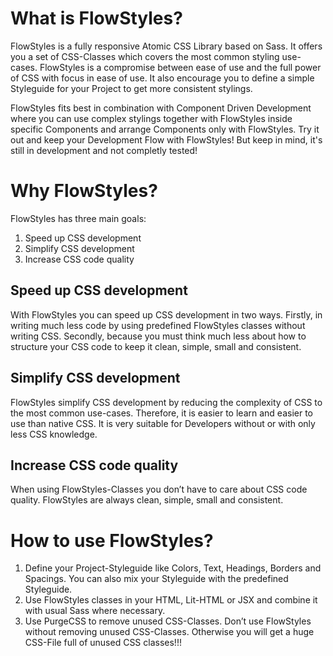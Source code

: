 # What is FlowStyles?

FlowStyles is a fully responsive Atomic CSS Library based on Sass. It offers you a set of CSS-Classes which covers the most common styling use-cases. FlowStyles is a compromise between ease of use and the full power of CSS with focus in ease of use. It also encourage you to define a simple Styleguide for your Project to get more consistent stylings.

FlowStyles fits best in combination with Component Driven Development where you can use complex stylings together with FlowStyles inside specific Components and arrange Components only with FlowStyles. Try it out and keep your Development Flow with FlowStyles! But keep in mind, it's still in development and not completly tested!

# Why FlowStyles?

FlowStyles has three main goals:

1. Speed up CSS development
2. Simplify CSS development
3. Increase CSS code quality

## Speed up CSS development

With FlowStyles you can speed up CSS development in two ways. Firstly, in writing much less code by using predefined FlowStyles classes without writing CSS. Secondly, because you must think much less about how to structure your CSS code to keep it clean, simple, small and consistent.

## Simplify CSS development

FlowStyles simplify CSS development by reducing the complexity of CSS to the most common use-cases. Therefore, it is easier to learn and easier to use than native CSS. It is very suitable for Developers without or with only less CSS knowledge.

## Increase CSS code quality

When using FlowStyles-Classes you don’t have to care about CSS code quality. FlowStyles are always clean, simple, small and consistent.

# How to use FlowStyles?

1. Define your Project-Styleguide like Colors, Text, Headings, Borders and Spacings. You can also mix your Styleguide with the predefined Styleguide.
2. Use FlowStyles classes in your HTML, Lit-HTML or JSX and combine it with usual Sass where necessary.
3. Use PurgeCSS to remove unused CSS-Classes. Don’t use FlowStyles without removing unused CSS-Classes. Otherwise you will get a huge CSS-File full of unused CSS classes!!!
